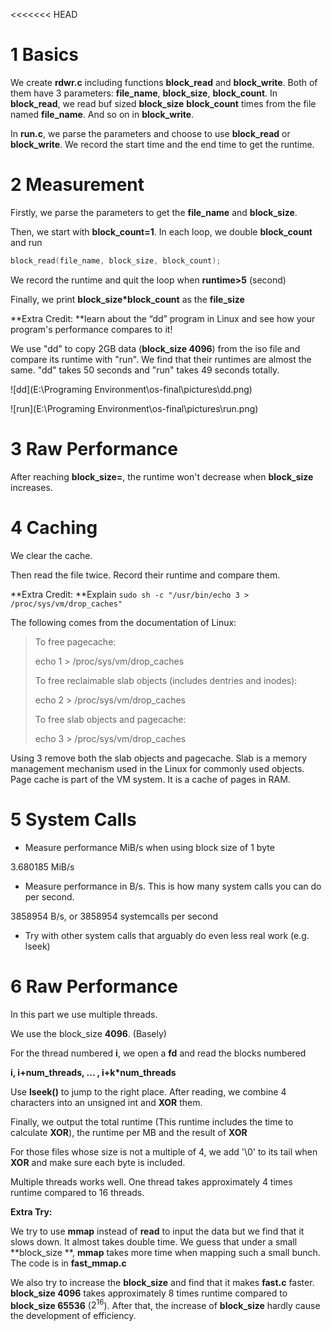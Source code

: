 <<<<<<< HEAD
# 1 Basics

We create **rdwr.c** including functions **block_read** and **block_write**. Both of them have 3 parameters: **file_name**,  **block_size**, **block_count**. In **block_read**, we read buf sized **block_size** **block_count** times from the file named **file_name**. And so on in **block_write**.

In **run.c**, we parse the parameters and choose to use **block_read** or **block_write**. We record the start time and the end time to get the runtime.



# 2 Measurement

Firstly, we parse the parameters to get the **file_name** and **block_size**.

Then, we start with **block_count=1**. In each loop, we double **block_count** and run

```c
block_read(file_name, block_size, block_count);
```

We record the runtime and quit the loop when **runtime>5** (second)

Finally, we print **block_size*block_count**  as the **file_size**



**Extra Credit: **learn about the “dd” program in Linux and see how your program's performance compares to it!

We use "dd" to copy 2GB data (**block_size 4096**) from the iso file and compare its runtime with "run". We find that their runtimes are almost the same. "dd" takes 50 seconds and "run" takes 49 seconds totally.

![dd](E:\Programing Environment\os-final\pictures\dd.png)

![run](E:\Programing Environment\os-final\pictures\run.png)



# 3 Raw Performance



After reaching **block_size=**, the runtime won't decrease when **block_size** increases.





# 4 Caching

We clear the cache.

Then read the file twice. Record their runtime and compare them.



**Extra Credit: **Explain `sudo sh -c "/usr/bin/echo 3 > /proc/sys/vm/drop_caches"`

The following comes from the documentation of Linux:

>To free pagecache:
>
>   echo 1 > /proc/sys/vm/drop_caches
>
>To free reclaimable slab objects (includes dentries and inodes):
>
>   echo 2 > /proc/sys/vm/drop_caches
>
>To free slab objects and pagecache:
>
>   echo 3 > /proc/sys/vm/drop_caches

Using 3 remove both the slab objects and pagecache. Slab is a memory management mechanism used in the Linux for commonly used objects. Page cache is part of the VM system. It is a cache of pages in RAM.



# 5 System Calls
- Measure performance MiB/s when using block size of 1 byte

3.680185 MiB/s

- Measure performance in B/s. This is how many system calls you can do per second.

3858954 B/s, or 3858954 systemcalls per second

- Try with other system calls that arguably do even less real work (e.g. lseek)



# 6 Raw Performance

In this part we use multiple threads. 

We use the block_size **4096**. (Basely)

For the thread numbered **i**, we open a **fd** and read the blocks numbered

**i, i+num\_threads, ... , i+k*num\_threads**

Use **lseek()** to jump to the right place. After reading, we combine 4 characters into an unsigned int and **XOR** them.

Finally, we output the total runtime (This runtime includes the time to calculate **XOR**), the runtime per MB and the result of **XOR**

For those files whose size is not a multiple of 4, we add '\0' to its tail when **XOR** and make sure each byte is included.

Multiple threads works well. One thread takes approximately 4 times runtime compared to 16 threads.



**Extra Try:**

We try to use **mmap** instead of **read** to input the data but we find that it slows down. It almost takes double time. We guess that under a small **block_size **, **mmap** takes more time when mapping such a small bunch. The code is in **fast_mmap.c**



We also try to increase the **block_size** and find that it makes **fast.c** faster. **block_size 4096** takes approximately 8 times runtime compared to **block_size 65536** ($2^{16}$). After that, the increase of **block_size** hardly cause the development of efficiency.

